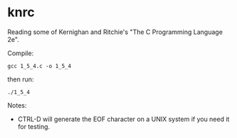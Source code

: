 # knrc

Reading some of Kernighan and Ritchie's "The C Programming Language 2e".

Compile:

    gcc 1_5_4.c -o 1_5_4

then run:

    ./1_5_4

Notes:

- CTRL-D will generate the EOF character on a UNIX system if you need it for testing.
